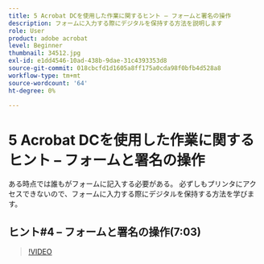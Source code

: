 ```yaml
---
title: 5 Acrobat DCを使用した作業に関するヒント – フォームと署名の操作
description: フォームに入力する際にデジタルを保持する方法を説明します
role: User
product: adobe acrobat
level: Beginner
thumbnail: 34512.jpg
exl-id: e1dd4546-10ad-438b-9dae-31c4393353d8
source-git-commit: 018cbcfd1d1605a8ff175a0cda98f0bfb4d528a8
workflow-type: tm+mt
source-wordcount: '64'
ht-degree: 0%

---
```


# 5 Acrobat DCを使用した作業に関するヒント – フォームと署名の操作

ある時点では誰もがフォームに記入する必要がある。 必ずしもプリンタにアクセスできないので、フォームに入力する際にデジタルを保持する方法を学びます。

## ヒント#4 – フォームと署名の操作(7:03)

>[!VIDEO](https://video.tv.adobe.com/v/34512)
